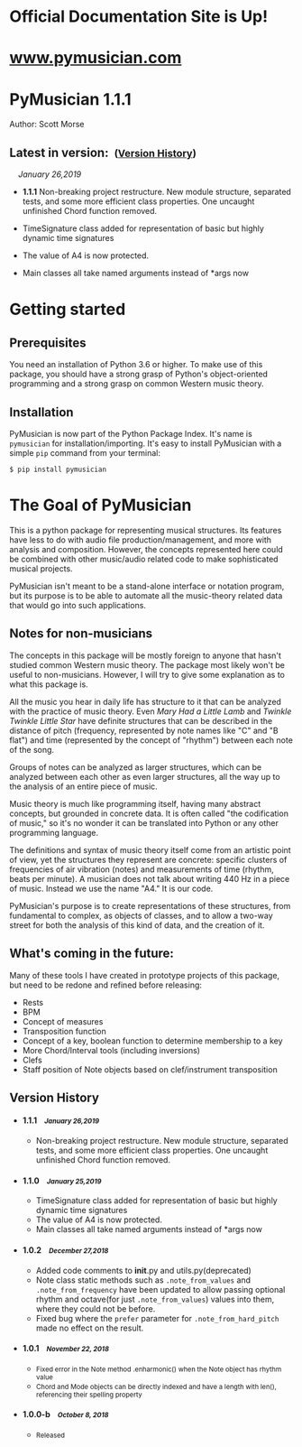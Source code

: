 # Official Documentation Site is Up!
# <a href="http://www.pymusician.com" target="_blank">www.pymusician.com</a>

# PyMusician 1.1.1
Author: Scott Morse

## Latest in version:&nbsp;&nbsp;<small>(<a href="#version-history">Version History</a>)</small>
&nbsp;&nbsp;&nbsp;&nbsp;*January 26,2019*
* **1.1.1** Non-breaking project restructure. New module structure, separated tests, and some more efficient class properties.  One uncaught unfinished Chord function removed.

* TimeSignature class added for representation of basic but highly dynamic time signatures
* The value of A4 is now protected.
* Main classes all take named arguments instead of *args now

# Getting started
## Prerequisites
You need an installation of Python 3.6 or higher.  To make use of this package, you should have a strong grasp of Python's object-oriented programming and a strong grasp on common Western music theory.
## Installation
PyMusician is now part of the Python Package Index.  It's name is `pymusician` for installation/importing.  It's easy to install
PyMusician with a simple `pip` command from your terminal:

```
$ pip install pymusician
```

# **The Goal of PyMusician**

This is a python package for representing musical structures.  Its features have less to do with audio file production/management, and more with analysis and composition.  However, the concepts represented here could be combined with other music/audio related code to make sophisticated musical projects.

PyMusician isn't meant to be a stand-alone interface or notation program, but its purpose is to be able to automate all the music-theory related data that would go into such applications.

## Notes for non-musicians

The concepts in this package will be mostly foreign to anyone that hasn't studied common Western music theory.  The package most likely won't be useful to non-musicians.  However, I will try to give some explanation as to what this package is.  

All the music you hear in daily life has structure to it that can be analyzed with the practice of music theory.  Even *Mary Had a Little Lamb* and *Twinkle Twinkle Little Star* have definite structures that can be described in the distance of pitch (frequency, represented by note names like "C" and "B flat") and time (represented by the concept of "rhythm") between each note of the song. 

Groups of notes can be analyzed as larger structures, which can be analyzed between each other as even larger structures, all the way up to the analysis of an entire piece of music.

Music theory is much like programming itself, having many abstract concepts, but grounded in concrete data.  It is often called "the codification of music," so it's no wonder it can be translated into Python or any other programming language.  

The definitions and syntax of music theory itself come from an artistic point of view, yet the structures they represent are concrete: specific clusters of frequencies of air vibration (notes) and measurements of time (rhythm, beats per minute).  A musician does not talk about writing 440 Hz in a piece of music.  Instead we use the name "A4."  It is our code.

PyMusician's purpose is to create representations of these structures, from fundamental to complex, as objects of classes, and to allow a two-way street for both the analysis of this kind of data, and the creation of it.

## What's coming in the future:
Many of these tools I have created in prototype projects of this package, but need to be redone and refined before releasing:
* Rests
* BPM
* Concept of measures
* Transposition function
* Concept of a key, boolean function to determine membership to a key
* More Chord/Interval tools (including inversions)
* Clefs
* Staff position of Note objects based on clef/instrument transposition

## Version History
* #### 1.1.1&nbsp;&nbsp;&nbsp;&nbsp;<small>*January 26,2019*</small>
    * Non-breaking project restructure. New module structure, separated tests, and some more efficient class properties.  One uncaught unfinished Chord function removed.
* #### 1.1.0&nbsp;&nbsp;&nbsp;&nbsp;<small>*January 25,2019*</small>
    * TimeSignature class added for representation of basic but highly dynamic time signatures
    * The value of A4 is now protected.
    * Main classes all take named arguments instead of *args now
* #### 1.0.2&nbsp;&nbsp;&nbsp;&nbsp;<small>*December 27,2018*</small>
    * Added code comments to __init__.py and utils.py(deprecated)
    * Note class static methods such as `.note_from_values` and `.note_from_frequency` have been updated to allow passing optional rhythm and octave(for just `.note_from_values`) values into them, where they could not be before.
    * Fixed bug where the `prefer` parameter for `.note_from_hard_pitch` made no effect on the result.
* #### 1.0.1&nbsp;&nbsp;&nbsp;&nbsp;<small>*November 22, 2018*</small>
    * <small>Fixed error in the Note method .enharmonic() when the Note object has rhythm value
    * Chord and Mode objects can be directly indexed and have a length with len(), referencing their spelling property</small>
* #### 1.0.0-b&nbsp;&nbsp;&nbsp;&nbsp;<small>*October 8, 2018*</small>
    - <small>Released</small>

<br></br>
